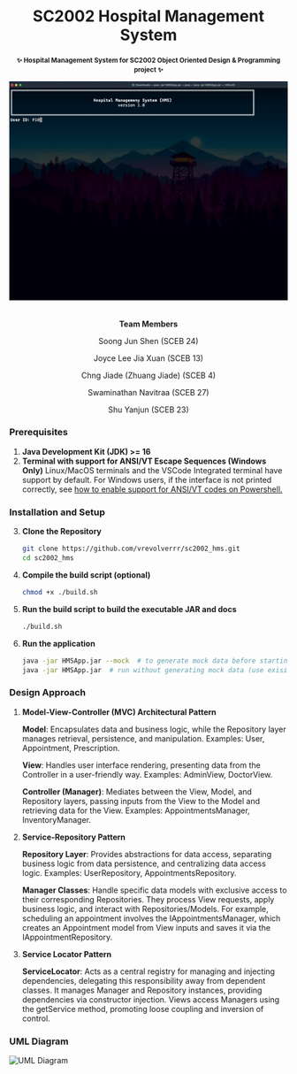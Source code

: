 <h1 align="center">SC2002 Hospital Management System</h1>

<p align="center">
  <b><small>✨ Hospital Management System for SC2002 Object Oriented Design & Programming project ✨</small></b>
</p>
<div align="center">
	<img src="https://github.com/vrevolverrr/sc2002_hms/blob/main/res/preview.gif?raw=true" alt="preview of HMS App"  width="600"/>
</div>
<br />
<div align="center">
   <p><b>Team Members</b></p>
   <p>Soong Jun Shen (SCEB 24)</p>
   <p>Joyce Lee Jia Xuan (SCEB 13)</p>
   <p> Chng Jiade (Zhuang Jiade) (SCEB 4) </p>
   <p> Swaminathan Navitraa (SCEB 27) </p>
   <p> Shu Yanjun (SCEB 23) </p>
</div>

### Prerequisites 
1. **Java Development Kit (JDK) >= 16** 
2. **Terminal with support for ANSI/VT Escape Sequences (Windows Only)**
	 Linux/MacOS terminals and the VSCode Integrated terminal have support by default. For 	   Windows users, if the interface is not printed correctly, see [how to enable support for ANSI/VT codes on Powershell.](https://stackoverflow.com/questions/51680709/colored-text-output-in-powershell-console-using-ansi-vt100-codes)

 ### Installation and Setup

3. **Clone the Repository**

   ```bash
   git clone https://github.com/vrevolverrr/sc2002_hms.git
   cd sc2002_hms
   ```
   
4. **Compile the build script (optional)**
   
   ```bash
   chmod +x ./build.sh
   ```
   
5. **Run the build script to build the executable JAR and docs**
   
   ```bash
   ./build.sh
   ```
   
6. **Run the application**
   
   ```bash
   java -jar HMSApp.jar --mock  # to generate mock data before starting
   java -jar HMSApp.jar  # run without generating mock data (use exisiting)
    ```

### Design Approach
1. **Model-View-Controller (MVC) Architectural Pattern**

	**Model**: Encapsulates data and business logic, while the Repository layer manages retrieval, persistence, and manipulation. Examples: User, Appointment, Prescription.

	**View**: Handles user interface rendering, presenting data from the Controller in a user-friendly way. Examples: AdminView, DoctorView.

	**Controller (Manager)**: Mediates between the View, Model, and Repository layers, passing inputs from the View to the Model and retrieving data for the View. Examples: AppointmentsManager, InventoryManager.

2. **Service-Repository Pattern**

	**Repository Layer**: Provides abstractions for data access, separating business logic from data persistence, and centralizing data access logic. Examples: UserRepository, AppointmentsRepository.

	**Manager Classes**: Handle specific data models with exclusive access to their corresponding Repositories. They process View requests, apply business logic, and interact with Repositories/Models. For example, scheduling an appointment involves the IAppointmentsManager, which creates an Appointment model from View inputs and saves it via the IAppointmentRepository.
  
3. **Service Locator Pattern**

	**ServiceLocator**: Acts as a central registry for managing and injecting dependencies, delegating this responsibility away from dependent classes. It manages Manager and Repository instances, providing dependencies via constructor injection. Views access Managers using the getService method, promoting loose coupling and inversion of control.
	
### UML Diagram
![UML Diagram](https://github.com/vrevolverrr/sc2002_hms/blob/main/res/HMS_UML_Diagram.png?raw=true)